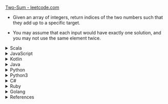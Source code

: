 [Two-Sum - leetcode.com ](https://leetcode.com/problems/two-sum/)

- Given an array of integers, return indices of the two numbers such that they add up to a specific target.

- You may assume that each input would have exactly one solution, and you may not use the same element twice.

<details><summary>Scala</summary>

```scala
object Solution { // comment
    def twoSum(nums: Array[Int], target: Int): Array[Int] = {
        for (i <- 0 to nums.length - 1) {
            for (j <- 0 to nums.length - 1) {
                if (i != j && nums(i) + nums(j) == target) {
                    return Array(i,j)   
                }
            }
        }
        return Array(0,0)
    }
}
```
</details>

<details><summary>JavaScript</summary>

```javascript
var twoSum = function(nums, target) { // comment
    for (let i=0; i < nums.length; i++) {
        for (let j=0; j < nums.length; j++) {
            if (i != j && nums[i] + nums[j] == target) {
                return [i,j]  
            }
        }
    }
    return [0,0]
};
```
</details>

<details><summary>Kotlin</summary>

```java
class Solution { // comment
    fun twoSum(nums: IntArray, target: Int): IntArray {
        for (i in 0 until nums.size) {
            for (j in 0 until nums.size) {
                if (i != j && nums[i] + nums[j] == target) {
                    return intArrayOf(i,j)  
                }
            }
        }
        return intArrayOf(0,0) 
    }
}
```
</details>

<details><summary>Java</summary>

```java
class Solution { // comment
    public int[] twoSum(int[] nums, int target) {
        for (int i=0; i < nums.length; i++) {
            for (int j=0; j < nums.length; j++) {
                if (i != j && nums[i] + nums[j] == target) {
                    return new int[]{i,j};
                }
            }
        }
        return new int[]{};
    }
}
```
</details>

<details><summary>Python</summary>

```python
class Solution(object): # comment
    def twoSum(self, nums, target):
        for i in range(0, len(nums)):
            for j in range(0, len(nums)):
                if (i != j and nums[i] + nums[j] == target):
                    return [i,j]
        return []
```
</details>

<details><summary>Python3</summary>

```python3
class Solution:
    def twoSum(self, nums: List[int], target: int) -> List[int]:
        for i in range(0, len(nums)):
            for j in range(0, len(nums)):
                if (i != j and nums[i] + nums[j] == target):
                    return [i,j]
        return []

```
</details>

<details><summary>C#</summary>

```csharp
public class Solution { // Comment
    public int[] TwoSum(int[] nums, int target) {
        for (int i=0; i < nums.Count(); i++) {
            for (int j=0; j < nums.Count(); j++) {
                if (i != j && nums[i] + nums[j] == target) {
                    return new int[]{i,j};
                }
            }
        }
        return new int[]{};
    }
}
```
</details>

<details><summary>Ruby</summary>

```ruby
def two_sum(nums, target)
    for i in 0..nums.length-1
        for j in 0..nums.length-1
            if i != j && nums[i] + nums[j] == target
                return [i,j]
            end
        end
    end
    return []
end
```
</details>

<details><summary>Golang</summary>

```go
func twoSum(nums []int, target int) []int {
    for i, vi := range nums {
        for j, vj := range nums {
            if (i != j && vi + vj == target) {
                return []int{i,j}
            }
        }
    }
    return []int{}
}
```
</details>

<details><summary>References</summary>

- [How to loop with indexes in Python](https://treyhunner.com/2016/04/how-to-loop-with-indexes-in-python/)
- [Loops and Iterators in Ruby](https://launchschool.com/books/ruby/read/loops_iterators)

</details>

